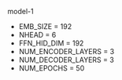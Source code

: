 model-1

- EMB_SIZE = 192
- NHEAD = 6
- FFN_HID_DIM = 192
- NUM_ENCODER_LAYERS = 3
- NUM_DECODER_LAYERS = 3
- NUM_EPOCHS = 50